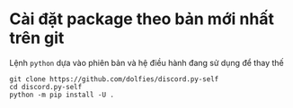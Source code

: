 # Cài đặt package theo bản mới nhất trên git

Lệnh `python` dựa vào phiên bản và hệ điều hành đang sử dụng để thay thế
```
git clone https://github.com/dolfies/discord.py-self
cd discord.py-self
python -m pip install -U .
```